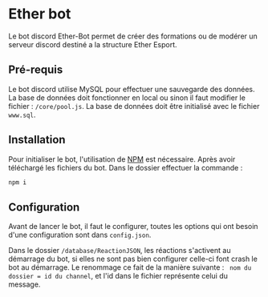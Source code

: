 # Ether bot

Le bot discord Ether-Bot permet de créer des formations ou de modérer un serveur discord destiné a la structure Ether Esport.

## Pré-requis

Le bot discord utilise MySQL pour effectuer une sauvegarde des données. La base de données doit fonctionner en local ou sinon il faut modifier le fichier : `/core/pool.js`.
La base de données doit être initialisé avec le fichier `www.sql`.

## Installation

Pour initialiser le bot, l'utilisation de [NPM](https://www.npmjs.com/) est nécessaire. Après avoir téléchargé les fichiers du bot. Dans le dossier effectuer la commande : 

```bash
npm i 
```

## Configuration
Avant de lancer le bot, il faut le configurer, toutes les options qui ont besoin d'une configuration sont dans `config.json`.

Dans le dossier `/database/ReactionJSON`, les réactions s'activent au démarrage du bot, si elles ne sont pas bien configurer celle-ci font crash le bot au démarrage. Le renommage ce fait de la manière suivante : ` nom du dossier = id du channel`, et l'id dans le fichier représente celui du message.
